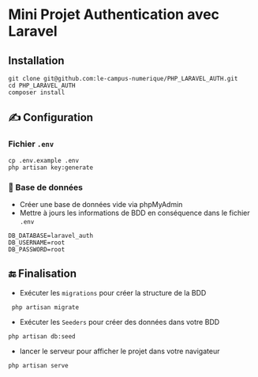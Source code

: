 # Mini Projet Authentication avec Laravel

## Installation 

```
git clone git@github.com:le-campus-numerique/PHP_LARAVEL_AUTH.git
cd PHP_LARAVEL_AUTH
composer install
```

## ✍️ Configuration

### Fichier `.env`
```
cp .env.example .env
php artisan key:generate
```

### 🎒 Base de données 

* Créer une base de données vide via phpMyAdmin
* Mettre à jours les informations de BDD en conséquence dans le fichier `.env`

````
DB_DATABASE=laravel_auth
DB_USERNAME=root
DB_PASSWORD=root

````

## 🔚 Finalisation 

* Exécuter les `migrations` pour créer la structure de la BDD

```
 php artisan migrate
```

* Exécuter les `Seeders` pour créer des données dans votre BDD

```
php artisan db:seed
```

* lancer le serveur pour afficher le projet dans votre navigateur

```
php artisan serve
```
